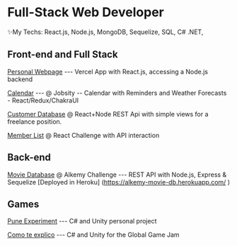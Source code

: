 # Full-Stack Web Developer
✨My Techs: React.js, Node.js, MongoDB, Sequelize, SQL, C# .NET, 
## Front-end and Full Stack

[Personal Webpage](https://tenchuu-versatile-optimizer-client.vercel.app/) --- Vercel App with React.js, accessing a Node.js backend

[Calendar](https://github.com/Raikul/jobsity-challenge) --- @ Jobsity -- Calendar with Reminders and Weather Forecasts - React/Redux/ChakraUI

[Customer Database](https://github.com/Raikul/baenterprises) @ React+Node REST Api with simple views for a freelance position.

[Member List](https://github.com/Raikul/devskillsadv) @ React Challenge with API interaction

## Back-end

[Movie Database](https://github.com/Raikul/alkemy2) @ Alkemy Challenge --- REST API with Node.js, Express & Sequelize
[Deployed in Heroku] (https://alkemy-movie-db.herokuapp.com/ )

## Games

[Pune Experiment](https://github.com/Raikul/PuneExperiment) --- C# and Unity personal project

[Como te explico](https://github.com/Raikul/Como-te-explico) --- C# and Unity for the Global Game Jam
<!---
Raikul/Raikul is a ✨ special ✨ repository because its `README.md` (this file) appears on your GitHub profile.
You can click the Preview link to take a look at your changes.
--->

